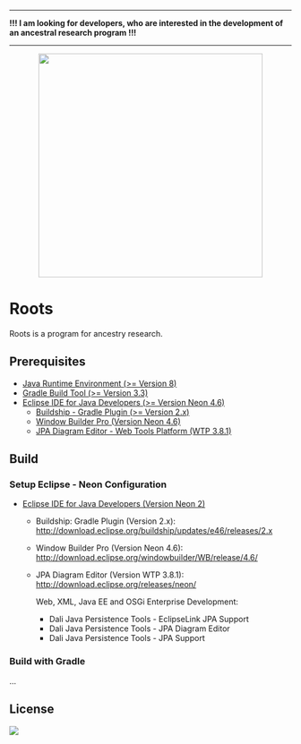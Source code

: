 ***
**!!! I am looking for developers, who are interested in the development of an ancestral research program !!!**
***
<p align="center">
  <img src="https://gitlab.com/mnemotron/Roots/raw/master/roots.doc/logo/roots_logo.png" height="400">
</p>

# Roots
Roots is a program for ancestry research.

## Prerequisites
* [Java Runtime Environment (>= Version 8)](http://www.java.com)
* [Gradle Build Tool (>= Version 3.3)](https://gradle.org)
* [Eclipse IDE for Java Developers (>= Version Neon 4.6)](https://eclipse.org)
  * [Buildship - Gradle Plugin (>= Version 2.x)](https://github.com/eclipse/buildship/blob/master/docs/user/Installation.md)
  * [Window Builder Pro (Version Neon 4.6)](http://www.eclipse.org/windowbuilder/download.php)
  * [JPA Diagram Editor - Web Tools Platform (WTP 3.8.1)](https://eclipse.org/webtools/)

## Build
### Setup Eclipse - Neon Configuration
* [Eclipse IDE for Java Developers (Version Neon 2)](http://www.eclipse.org/downloads/packages/eclipse-ide-java-developers/neon2)
  * Buildship: Gradle Plugin (Version 2.x): http://download.eclipse.org/buildship/updates/e46/releases/2.x
  * Window Builder Pro (Version Neon 4.6): http://download.eclipse.org/windowbuilder/WB/release/4.6/
  * JPA Diagram Editor (Version WTP 3.8.1): http://download.eclipse.org/releases/neon/
    
    Web, XML, Java EE and OSGi Enterprise Development:
    + Dali Java Persistence Tools - EclipseLink JPA Support
    + Dali Java Persistence Tools - JPA Diagram Editor
    + Dali Java Persistence Tools - JPA Support

### Build with Gradle
...

## License
<div><a href="https://www.gnu.org/licenses/gpl-3.0.de.html"><img src="https://www.gnu.org/graphics/gplv3-127x51.png"></a></div>
